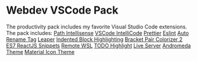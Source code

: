 # Webdev VSCode Pack
The productivity pack includes my favorite Visual Studio Code extensions.
The pack includes:
[Path Intellisense](https://marketplace.visualstudio.com/items?itemName=christian-kohler.path-intellisense)
[VSCode IntelliCode](https://marketplace.visualstudio.com/items?itemName=visualstudioexptteam.vscodeintellicode)
[Prettier](https://marketplace.visualstudio.com/items?itemName=esbenp.prettier-vscode)
[Eslint](https://marketplace.visualstudio.com/items?itemName=dbaeumer.vscode-eslint)
[Auto Rename Tag](https://marketplace.visualstudio.com/items?itemName=formulahendry.auto-rename-tag) 
[Leaper](https://marketplace.visualstudio.com/items?itemName=OnlyLys.leaper) 
[Indented Block Highlighting](https://marketplace.visualstudio.com/items?itemName=byi8220.indented-block-highlighting) 
[Bracket Pair Colorizer 2](https://marketplace.visualstudio.com/items?itemName=CoenraadS.bracket-pair-colorizer-2) 
[ES7 ReactJS Snippets](https://marketplace.visualstudio.com/items?itemName=dsznajder.es7-react-js-snippets) 
[Remote WSL](https://marketplace.visualstudio.com/items?itemName=ms-vscode-remote.remote-wsl) 
[TODO Highlight](https://marketplace.visualstudio.com/items?itemName=wayou.vscode-todo-highlight)
[Live Server](https://marketplace.visualstudio.com/items?itemName=ritwickdey.liveserver)
[Andromeda Theme](https://marketplace.visualstudio.com/items?itemName=EliverLara.andromeda) 
[Material Icon Theme](https://marketplace.visualstudio.com/items?itemName=PKief.material-icon-theme) 